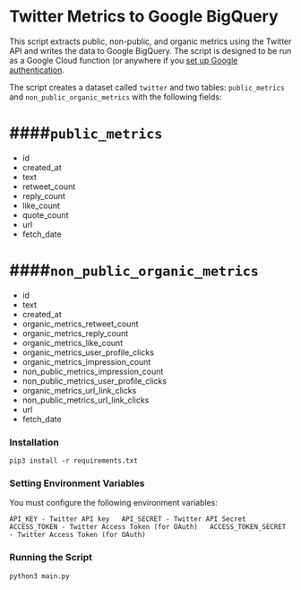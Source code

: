 # Twitter Metrics to Google BigQuery

This script extracts public, non-public, and organic metrics using the Twitter API and writes the data to Google BigQuery. 
The script is designed to be run as a Google Cloud function (or anywhere if you [set up Google authentication](https://cloud.google.com/bigquery/docs/reference/libraries#client-libraries-install-python).

The script creates a dataset called `twitter` and two tables: `public_metrics` and `non_public_organic_metrics` with the following fields:


####`public_metrics`
================
* id
* created_at	
* text	
* retweet_count	
* reply_count	
* like_count
* quote_count
* url
* fetch_date

####`non_public_organic_metrics`
============================
* id
* text
* created_at
* organic_metrics_retweet_count	
* organic_metrics_reply_count	
* organic_metrics_like_count	
* organic_metrics_user_profile_clicks	
* organic_metrics_impression_count	
* non_public_metrics_impression_count
* non_public_metrics_user_profile_clicks
* organic_metrics_url_link_clicks	
* non_public_metrics_url_link_clicks
* url	
* fetch_date


### Installation

``pip3 install -r requirements.txt``

### Setting Environment Variables

You must configure the following environment variables:

``API_KEY - Twitter API key  
API_SECRET - Twitter API Secret  
ACCESS_TOKEN - Twitter Access Token (for OAuth)  
ACCESS_TOKEN_SECRET - Twitter Access Token (for OAuth)``

### Running the Script

``python3 main.py``
